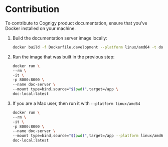 # Contribution

To contribute to Cognigy product documentation, ensure that you've Docker installed on your machine. 

1. Build the documentation server image locally: 

    ```bash
    docker build -f Dockerfile.development --platform linux/amd64 -t doc-local .
    ```

2. Run the image that was built in the previous step:

    ```bash
    docker run \
    --rm \
    -it \
    -p 8000:8000 \
    --name doc-server \
    --mount type=bind,source="$(pwd)",target=/app \
    doc-local:latest
    ``` 
3. If you are a Mac user, then run it with `--platform linux/amd64` 

    ```bash
    docker run \
    --rm \
    -it \
    -p 8000:8000 \
    --name doc-server \
    --mount type=bind,source="$(pwd)",target=/app --platform linux/amd64\
    doc-local:latest
    ```